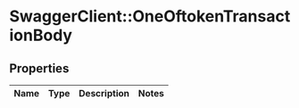 # SwaggerClient::OneOftokenTransactionBody

## Properties
Name | Type | Description | Notes
------------ | ------------- | ------------- | -------------

